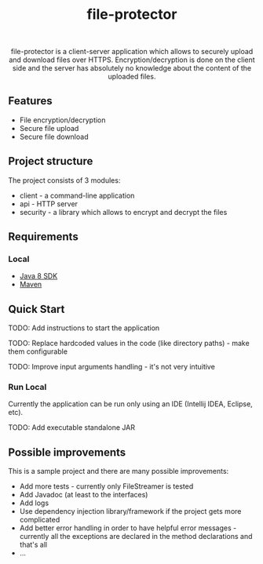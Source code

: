 <h1 align="center"> file-protector </h1> <br>

<p align="center">
file-protector is a client-server application which allows to securely upload and download files over HTTPS.
Encryption/decryption is done on the client side and the server has absolutely no knowledge about the content of the uploaded files.
</p>


## Features
* File encryption/decryption
* Secure file upload
* Secure file download

## Project structure
The project consists of 3 modules:
* client - a command-line application
* api - HTTP server
* security - a library which allows to encrypt and decrypt the files


## Requirements
### Local
* [Java 8 SDK](http://www.oracle.com/technetwork/java/javase/downloads/jdk8-downloads-2133151.html)
* [Maven](https://maven.apache.org/download.cgi)

## Quick Start
TODO: Add instructions to start the application

TODO: Replace hardcoded values in the code (like directory paths) - make them configurable

TODO: Improve input arguments handling - it's not very intuitive

### Run Local
Currently the application can be run only using an IDE (Intellij IDEA, Eclipse, etc).

TODO: Add executable standalone JAR

## Possible improvements
This is a sample project and there are many possible improvements:
- Add more tests - currently only FileStreamer is tested
- Add Javadoc (at least to the interfaces)
- Add logs
- Use dependency injection library/framework if the project gets more complicated
- Add better error handling in order to have helpful error messages - currently all the exceptions are declared in the method declarations and that's all
- ...
